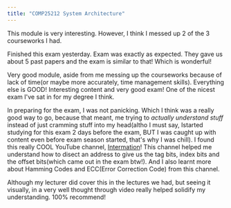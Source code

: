 ```yaml
---
title: "COMP25212 System Architecture"
---
```

This module is very interesting. However, I think I messed up 2 of the 3 courseworks I had.    

Finished this exam yesterday. Exam was exactly as expected. They gave us about 5 past papers and the exam is similar to that! Which is wonderful!  

Very good module, aside from me messing up the courseworks because of lack of time(or maybe more accurately, time management skills). Everything else is GOOD! Interesting content and very good exam! One of the nicest exam I've sat in for my degree I think.  

In preparing for the exam, I was not panicking. Which I think was a really good way to go, because that meant, me trying to *actually understand stuff*  instead of just cramming stuff into my head(altho I must say, Istarted studying for this exam 2 days before the exam, BUT I was caught up with content even before exam season started, that's why I was chill). I found this really COOL YouTube channel, [Intermation](https://www.youtube.com/@Intermation)! This channel helped me understand how to disect an address to give us the tag bits, index bits and the offset bits(which came out in the exam btw!). And I also learnt more about Hamming Codes and ECC(Error Correction Code) from this channel.  

Although my lecturer did cover this in the lectures we had, but seeing it visually, in a very well thought  through video really helped solidify my understanding. 100% recommend!